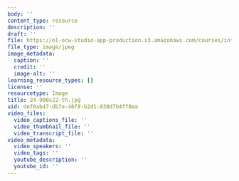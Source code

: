 ```yaml
---
body: ''
content_type: resource
description: ''
draft: ''
file: https://ol-ocw-studio-app-production.s3.amazonaws.com/courses/introduction-to-linguistics/24-900s22-th.jpg
file_type: image/jpeg
image_metadata:
  caption: ''
  credit: ''
  image-alt: ''
learning_resource_types: []
license: ''
resourcetype: Image
title: 24-900s22-th.jpg
uid: def0ab47-db7e-46f8-b2d1-830d7b4ff8ea
video_files:
  video_captions_file: ''
  video_thumbnail_file: ''
  video_transcript_file: ''
video_metadata:
  video_speakers: ''
  video_tags: ''
  youtube_description: ''
  youtube_id: ''
---
```

